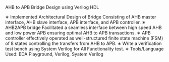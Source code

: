 AHB to APB Bridge Design using Verilog HDL 

∗ Implemented Architectural Design of Bridge Consisting of AHB master interface, AHB slave interface, APB interface,
and APB controller.
∗ AHB2APB bridge Facilitated a seamless interface between high speed AHB and low power APB ensuring optimal
AHB to APB transactions.
∗ APB controller effectively operated as well-structured finite state machine (FSM) of 8 states controlling the
transfers from AHB to APB.
∗ Write a verification test bench using System Verilog for All Functionality test.
∗ Tools/Language Used: EDA Playground, Verilog, Syatem Verilog
